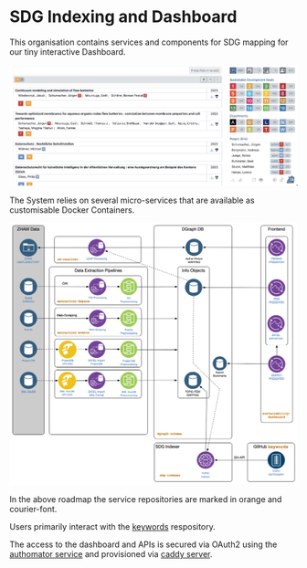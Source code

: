 # SDG Indexing and Dashboard 

This organisation contains services and components for SDG mapping for our tiny interactive Dashboard. 

![Dashboard](https://raw.githubusercontent.com/sustainability-zhaw/.github/main/profile/teaser_screen.png)


The System relies on several micro-services that are available as customisable Docker Containers. 

![Service Map](https://raw.githubusercontent.com/sustainability-zhaw/.github/main/profile/services_map.png)

In the above roadmap the service repositories are marked in orange and courier-font.

Users primarily interact with the [keywords](https://github.com/sustainability-zhaw/keywords) respository. 

The access to the dashboard and APIs is secured via OAuth2 using the [authomator service](https://github.com/phish108/authomator) and provisioned via [caddy server](https://caddyserver.com).
